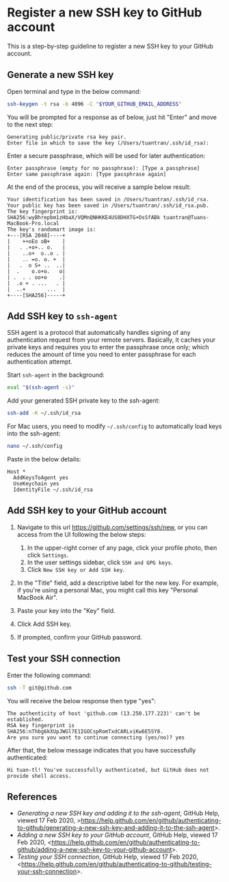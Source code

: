 # Register a new SSH key to GitHub account
This is a step-by-step guideline to register a new SSH key to your GitHub account.

## Generate a new SSH key
Open terminal and type in the below command:
```sh
ssh-keygen -t rsa -b 4096 -C "$YOUR_GITHUB_EMAIL_ADDRESS"
```
You will be prompted for a response as of below, just hit "Enter" and move to the next step:
```
Generating public/private rsa key pair.
Enter file in which to save the key (/Users/tuantran/.ssh/id_rsa):
```
Enter a secure passphrase, which will be used for later authentication:
```
Enter passphrase (empty for no passphrase): [Type a passphrase]
Enter same passphrase again: [Type passphrase again]
```
At the end of the process, you will receive a sample below result:
```
Your identification has been saved in /Users/tuantran/.ssh/id_rsa.
Your public key has been saved in /Users/tuantran/.ssh/id_rsa.pub.
The key fingerprint is:
SHA256:wyBhrepbm1zHbaX/VQMnQNHKKE4US0DHXTG+OsSfABk tuantran@Tuans-MacBook-Pro.local
The key's randomart image is:
+---[RSA 2048]----+
|    ++oEo oB+    |
|   . .+o+.. o.   |
|    ..o+  o..o . |
|    .. =o. o. +  |
|   .  o S+ ..  ..|
|  .    o.o+o.   o|
| .  . . oo+o    .|
|  .o + . ...   . |
|  ..+       ...  |
+----[SHA256]-----+
```
## Add SSH key to `ssh-agent`
SSH agent is a protocol that automatically handles signing of any authentication request from your remote servers. Basically, it caches your private keys and requires you to enter the passphrase once only; which reduces the amount of time you need to enter passphrase for each authentication attempt.

Start `ssh-agent` in the background:
```sh
eval "$(ssh-agent -s)"
```
Add your generated SSH private key to the ssh-agent:
```sh
ssh-add -K ~/.ssh/id_rsa
```
For Mac users, you need to modify `~/.ssh/config` to automatically load keys into the ssh-agent:
```sh
nano ~/.ssh/config
```
Paste in the below details:
```
Host *
  AddKeysToAgent yes
  UseKeychain yes
  IdentityFile ~/.ssh/id_rsa
```
## Add SSH key to your GitHub account
1. Navigate to this url https://github.com/settings/ssh/new, or you can access from the UI following the below steps:
   1. In the upper-right corner of any page, click your profile photo, then click `Settings`.
   1. In the user settings sidebar, click `SSH and GPG keys`.
   1. Click `New SSH key or Add SSH key`.
 
1. In the "Title" field, add a descriptive label for the new key. For example, if you're using a personal Mac, you might call this key "Personal MacBook Air".
1. Paste your key into the "Key" field.
1. Click Add SSH key.
1. If prompted, confirm your GitHub password.

## Test your SSH connection
Enter the following command:
```sh
ssh -T git@github.com
```
You will receive the below response then type "yes":
```
The authenticity of host 'github.com (13.250.177.223)' can't be established.
RSA key fingerprint is SHA256:nThbg6kXUpJWGl7E1IGOCspRomTxdCARLviKw6E5SY8.
Are you sure you want to continue connecting (yes/no)? yes
```
After that, the below message indicates that you have successfully authenticated:
```
Hi tuan-tl! You've successfully authenticated, but GitHub does not provide shell access.
```

## References
* _Generating a new SSH key and adding it to the ssh-agent_, GitHub Help, viewed 17 Feb 2020, ><https://help.github.com/en/github/authenticating-to-github/generating-a-new-ssh-key-and-adding-it-to-the-ssh-agent>>.
* _Adding a new SSH key to your GitHub account_, GitHub Help, viewed 17 Feb 2020, <<https://help.github.com/en/github/authenticating-to-github/adding-a-new-ssh-key-to-your-github-account>>.
* _Testing your SSH connection_, GitHub Help, viewed 17 Feb 2020, <<https://help.github.com/en/github/authenticating-to-github/testing-your-ssh-connection>>.
